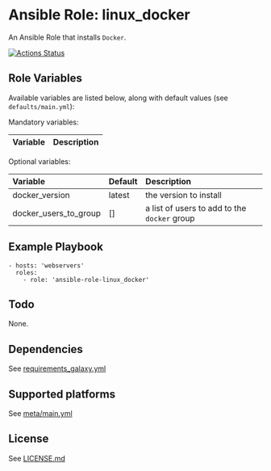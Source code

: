# Ansible Role: linux_docker

An Ansible Role that installs `Docker`.

[![Actions Status](https://github.com/tristan-weil/ansible-role-linux_docker/workflows/molecule/badge.svg?branch=master)](https://github.com/tristan-weil/ansible-role-linux_docker/actions)

## Role Variables


Available variables are listed below, along with default values (see `defaults/main.yml`):

Mandatory variables:

| Variable      | Description |
| :------------ | :---------- |

Optional variables:

| Variable      | Default | Description |
| :------------ | :------ | :---------- |
| docker_version | latest | the version to install |
| docker_users_to_group | [] | a list of users to add to the `docker` group |

## Example Playbook

    - hosts: 'webservers'
      roles:
        - role: 'ansible-role-linux_docker'

## Todo

None.

## Dependencies

See [requirements_galaxy.yml](https://github.com/tristan-weil/ansible-role-linux_docker/blob/master/requirements_galaxy.yml)

## Supported platforms

See [meta/main.yml](https://github.com/tristan-weil/ansible-role-linux_docker/blob/master/meta/main.yml)

## License

See [LICENSE.md](https://github.com/tristan-weil/ansible-role-linux_docker/blob/master/LICENSE.md)

